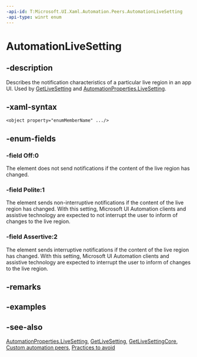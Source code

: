 ```yaml
---
-api-id: T:Microsoft.UI.Xaml.Automation.Peers.AutomationLiveSetting
-api-type: winrt enum
---
```


<!-- Enumeration syntax
public enum Windows.UI.Xaml.Automation.Peers.AutomationLiveSetting : int
-->

# AutomationLiveSetting

## -description
Describes the notification characteristics of a particular live region in an app UI. Used by [GetLiveSetting](automationpeer_getlivesetting_295263812.md) and [AutomationProperties.LiveSetting](/windows/winui/api/microsoft.ui.xaml.automation.automationproperties#xaml-attached-properties).

## -xaml-syntax
```xaml
<object property="enumMemberName" .../>
```


## -enum-fields
### -field Off:0
The element does not send notifications if the content of the live region has changed.

### -field Polite:1
The element sends non-interruptive notifications if the content of the live region has changed. With this setting, Microsoft UI Automation clients and assistive technology are expected to not interrupt the user to inform of changes to the live region.

### -field Assertive:2
The element sends interruptive notifications if the content of the live region has changed. With this setting, Microsoft UI Automation clients and assistive technology are expected to interrupt the user to inform of changes to the live region.


## -remarks

## -examples

## -see-also
[AutomationProperties.LiveSetting](/windows/winui/api/microsoft.ui.xaml.automation.automationproperties#xaml-attached-properties), [GetLiveSetting](automationpeer_getlivesetting_295263812.md), [GetLiveSettingCore](automationpeer_getlivesettingcore_2008424374.md), [Custom automation peers](/windows/uwp/accessibility/custom-automation-peers), [Practices to avoid](/windows/uwp/accessibility/practices-to-avoid)
